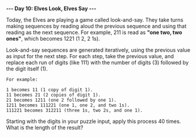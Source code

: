 **--- Day 10: Elves Look, Elves Say ---**

Today, the Elves are playing a game called look-and-say. They take turns making sequences by reading aloud the previous
sequence and using that reading as the next sequence. For example, 211 is read as **"one two, two ones"**, which
becomes 1221 (1 2, 2 1s).

Look-and-say sequences are generated iteratively, using the previous value as input for the next step. For each step,
take the previous value, and replace each run of digits (like 111) with the number of digits (3) followed by the digit
itself (1).

```
For example:

1 becomes 11 (1 copy of digit 1).
11 becomes 21 (2 copies of digit 1).
21 becomes 1211 (one 2 followed by one 1).
1211 becomes 111221 (one 1, one 2, and two 1s).
111221 becomes 312211 (three 1s, two 2s, and one 1).
```

Starting with the digits in your puzzle input, apply this process 40 times.
What is the length of the result?
